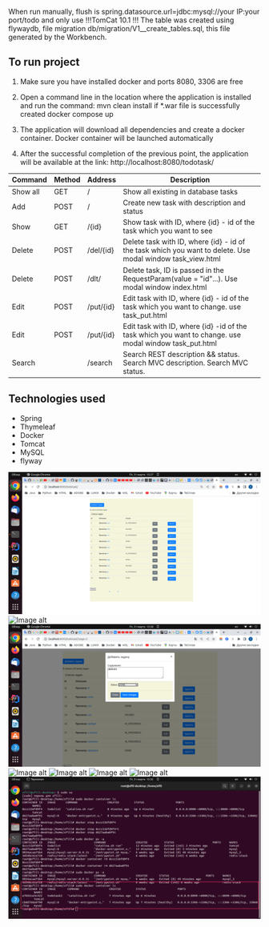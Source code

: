 When run manually, flush is spring.datasource.url=jdbc:mysql://your IP:your port/todo 
and only use !!!TomCat 10.1 !!!
The table was created using flywaydb, file migration db/migration/V1__create_tables.sql, this file generated by the Workbench.

## To run project
1. Make sure you have installed docker and ports 8080, 3306 are free
2. Open a command line in the location where the application is installed and run the command:
   mvn clean install
   if *.war file is successfully created
   docker compose up

3. The application will download all dependencies and create a docker container. Docker container will be launched automatically
4. After the successful completion of the previous point, the application will be available at the link:
http://localhost:8080/todotask/

| Command  | Method | Address        | Description                                                                                                |
|----------|--------|----------------|------------------------------------------------------------------------------------------------------------|
| Show all | GET    | <app>/         | Show all existing in database tasks                                                                        |
| Add      | POST   | <app>/         | Create new task with description and status                                                                |
| Show     | GET    | <app>/{id}     | Show task with ID, where {id} - id of the task which you want to see                                       |
| Delete   | POST   | <app>/del/{id} | Delete task with ID, where {id} - id of the task which you want to delete. Use modal window task_view.html |
| Delete   | POST   | <app>/dlt/     | Delete task, ID is passed in the RequestParam(value = "id"...). Use modal window index.html                |
| Edit     | POST   | <app>/put/{id} | Edit task with ID, where {id} - id of the task which you want to change. use task_put.html                 |
| Edit     | POST   | <app>/put/{id} | Edit task with ID, where {id} -id of the task which you want to change. use modal window task_put.html     |
| Search   |        | <app>/search   | Search REST description && status.  Search MVC description. Search MVC status.                             |

## Technologies used
- Spring
- Thymeleaf
- Docker
- Tomcat
- MySQL
- flyway

![Image alt](https://github.com/sfill70/todotask/blob/master/src/main/resources/static/img/td_start.png)
![Image alt](https://github.com/sfill70/todotask/blob/master/src/main/resources/static/img/start_page.png)
![Image alt](https://github.com/sfill70/todotask/blob/master/src/main/resources/static/img/td_add.png)
![Image alt](https://github.com/sfill70/com.javarush.golf.filippov.todotask/raw/master/src/main/resources/static/img/td_add.png)
![Image alt](https://raw.githubusercontent.com/sfill70/com/javarush.golf.filippov.todotask/master/src/main/resources/static/img/td_start.png)
![Image alt](https://raw.githubusercontent.com/sfill70/todotask/tree/master/src/main/resources/static/img/td_add.png)
![Image alt](https://github.com/sfill70/todotask/blob/master/src/main/resources/static/img/td_dell.png)
![Image alt](https://github.com/sfill70/todotask/blob/master/src/main/resources/static/img/td_run_contailer.png)